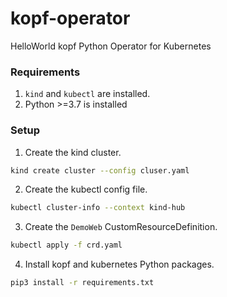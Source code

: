 # kopf-operator
HelloWorld kopf Python Operator for Kubernetes

### Requirements

1. `kind` and `kubectl` are installed.
2. Python >=3.7 is installed

### Setup

1. Create the kind cluster.
```bash
kind create cluster --config cluser.yaml
```

2. Create the kubectl config file.
```bash
kubectl cluster-info --context kind-hub
```

3. Create the `DemoWeb` CustomResourceDefinition.
```bash
kubectl apply -f crd.yaml
```

4. Install kopf and kubernetes Python packages.
```bash
pip3 install -r requirements.txt
```
